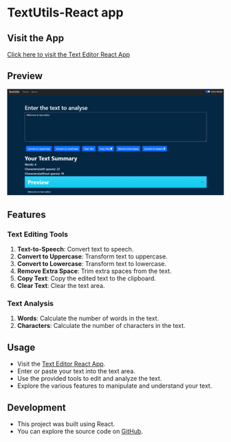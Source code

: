 # TextUtils-React app

## Visit the App
[Click here to visit the Text Editor React App](https://lalitkishor9.github.io/TextUtils-React/)

## Preview
![Text-Editor Screenshot](./public/screenshot.png)

## Features

### Text Editing Tools
1. **Text-to-Speech**: Convert text to speech.
2. **Convert to Uppercase**: Transform text to uppercase.
3. **Convert to Lowercase**: Transform text to lowercase.
8. **Remove Extra Space**: Trim extra spaces from the text.
9. **Copy Text**: Copy the edited text to the clipboard.
10. **Clear Text**: Clear the text area.

### Text Analysis
1. **Words**: Calculate the number of words in the text.
2. **Characters**: Calculate the number of characters in the text.

## Usage
- Visit the [Text Editor React App](https://lalitkishor9.github.io/TextUtils-React/).
- Enter or paste your text into the text area.
- Use the provided tools to edit and analyze the text.
- Explore the various features to manipulate and understand your text.

## Development
- This project was built using React.
- You can explore the source code on [GitHub](https://lalitkishor9.github.io/TextUtils-React/).
